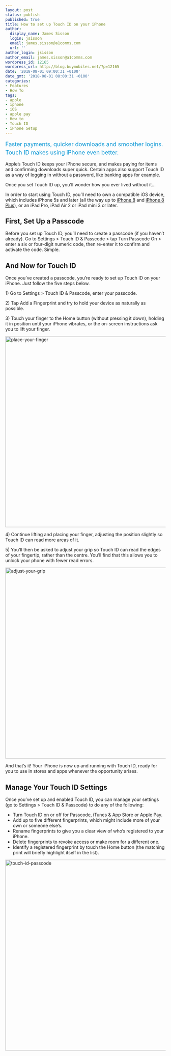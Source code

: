 ```yaml
---
layout: post
status: publish
published: true
title: How to set up Touch ID on your iPhone
author:
  display_name: James Sisson
  login: jsisson
  email: james.sisson@a1comms.com
  url: ''
author_login: jsisson
author_email: james.sisson@a1comms.com
wordpress_id: 12165
wordpress_url: http://blog.buymobiles.net/?p=12165
date: '2018-08-01 09:00:31 +0100'
date_gmt: '2018-08-01 08:00:31 +0100'
categories:
- Features
- How To
tags:
- apple
- iphone
- iOS
- apple pay
- How to
- Touch ID
- iPhone Setup
---
```

<p><span class="postStandFirst" style="color: #0896d5; line-height: 26px; font-size: 18px;">Faster payments, quicker downloads and smoother logins. Touch ID makes using iPhone even better.</span></p>
<p>Apple&rsquo;s Touch ID keeps your iPhone secure, and makes paying for items and confirming downloads super quick. Certain apps also support Touch ID as a way of logging in without a password, like banking apps for example.</p>
<p>Once you set Touch ID up, you&rsquo;ll wonder how you ever lived without it&hellip;</p>
<p>In order to start using Touch ID, you&rsquo;ll need to own a compatible iOS device, which includes iPhone 5s and later (all the way up to&nbsp;<a href="https://www.buymobiles.net/apple/iphone-8-64gb-space-grey" target="_blank" rel="noopener">iPhone 8</a> and <a href="https://www.buymobiles.net/apple/iphone-8-plus-64gb-space-grey" target="_blank" rel="noopener">iPhone 8 Plus</a>), or an iPad Pro, iPad Air 2 or iPad mini 3 or later.</p>
<h2>First, Set Up a Passcode</h2>
<p>Before you set up Touch ID, you&rsquo;ll need to create a passcode (if you haven&rsquo;t already). Go to Settings > Touch ID &amp; Passcode > tap Turn Passcode On > enter a six or four-digit numeric code, then re-enter it to confirm and activate the code. Simple.</p>
<h2>And Now for Touch ID</h2>
<p>Once you&rsquo;ve created a passcode, you&rsquo;re ready to set up Touch ID on your iPhone. Just follow the five steps below.</p>
<p>1) Go to Settings > Touch ID &amp; Passcode, enter your passcode.</p>
<p>2) Tap Add a Fingerprint and try to hold your device as naturally as possible.</p>
<p>3) Touch your finger to the Home button (without pressing it down), holding it in position until your iPhone vibrates, or the on-screen instructions ask you to lift your finger.</p>
<p><img class="aligncenter size-full wp-image-12170" src="https://a1comms-blog-buymobiles.storage.googleapis.com/2016/11/place-your-finger.jpg" alt="place-your-finger" width="600" height="600" /></p>
<p>4) Continue lifting and placing your finger, adjusting the position slightly so Touch ID can read more areas of it.</p>
<p>5) You&rsquo;ll then be asked to adjust your grip so Touch ID can read the edges of your fingertip, rather than the centre. You&rsquo;ll find that this allows you to unlock your phone with fewer read errors.</p>
<p><img class="aligncenter size-full wp-image-12169" src="https://a1comms-blog-buymobiles.storage.googleapis.com/2016/11/adjust-your-grip.jpg" alt="adjust-your-grip" width="600" height="600" /></p>
<p>And that&rsquo;s it! Your iPhone is now up and running with Touch ID, ready for you to use in stores and apps whenever the opportunity arises.</p>
<h2>Manage Your Touch ID Settings</h2>
<p>Once you&rsquo;ve set up and enabled Touch ID, you can manage your settings (go to Settings > Touch ID &amp; Passcode) to do any of the following:</p>
<ul>
<li>Turn Touch ID on or off for Passcode, iTunes &amp; App Store or Apple Pay.</li>
<li>Add up to five different fingerprints, which might include more of your own or someone else&rsquo;s.</li>
<li>Rename fingerprints to give you a clear view of who&rsquo;s registered to your iPhone.</li>
<li>Delete fingerprints to revoke access or make room for a different one.</li>
<li>Identify a registered fingerprint by touch the Home button (the matching print will briefly highlight itself in the list).</li>
</ul>
<p><img class="aligncenter size-full wp-image-12171" src="https://a1comms-blog-buymobiles.storage.googleapis.com/2016/11/touch-id-passcode.jpg" alt="touch-id-passcode" width="600" height="600" /></p>
